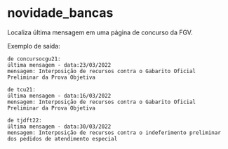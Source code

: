 # novidade_bancas

Localiza última mensagem em uma página de concurso da FGV.

Exemplo de saída:

    de concursocgu21:
    última mensagem - data:23/03/2022
    mensagem: Interposição de recursos contra o Gabarito Oficial Preliminar da Prova Objetiva

    de tcu21:
    última mensagem - data:16/03/2022
    mensagem: Interposição de recursos contra o Gabarito Oficial Preliminar da Prova Objetiva

    de tjdft22:
    última mensagem - data:30/03/2022
    mensagem: Interposição de recursos contra o indeferimento preliminar dos pedidos de atendimento especial
